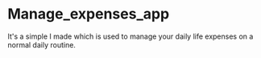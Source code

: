 # Manage_expenses_app
It's a simple I made which is used to manage your daily life expenses on a normal daily routine.
